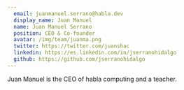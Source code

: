 ```yaml
---
  email: juanmanuel.serrano@habla.dev
  display_name: Juan Manuel
  name: Juan Manuel Serrano
  position: CEO & Co-founder
  avatar: /img/team/juanma.png
  twitter: https://twitter.com/juanshac
  linkedin: https://es.linkedin.com/in/jserranohidalgo
  github: https://github.com/jserranohidalgo
---
```


Juan Manuel is the CEO of habla computing and a teacher.